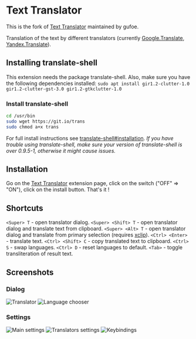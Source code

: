 # Text Translator

This is the fork of [Text Translator](https://extensions.gnome.org/extension/593/text-translator/) maintained by gufoe.

Translation of the text by different translators (currently [Google.Translate](https://translate.google.com), [Yandex.Translate](https://translate.yandex.com/)).

## Installing translate-shell

This extension needs the package translate-shell.
Also, make sure you have the following dependencies installed:
`sudo apt install gir1.2-clutter-1.0 gir1.2-clutter-gst-3.0 gir1.2-gtkclutter-1.0`

### Install translate-shell

```bash
cd /usr/bin
sudo wget https://git.io/trans
sudo chmod a+x trans
```

For full install instructions see [translate-shell#installation](https://github.com/soimort/translate-shell#installation).
*If you have trouble using translate-shell, make sure your version of translate-shell is over 0.9.5-1, otherwise it might cause issues.*

## Installation

Go on the [Text Translator](https://extensions.gnome.org/extension/593/text-translator/) extension page, click on the switch ("OFF" => "ON"), click on the install button. That's it !

## Shortcuts

`<Super> T` - open translator dialog.
`<Super> <Shift> T` - open translator dialog and translate text from clipboard.
`<Super> <Alt> T` - open translator dialog and translate from primary selection (requires [xclip](http://xclip.sourceforge.net/)).
`<Ctrl> <Enter>` - translate text.
`<Ctrl> <Shift> C` - copy translated text to clipboard.
`<Ctrl> S` - swap languages.
`<Ctrl> D` - reset languages to default.
`<Tab>` - toggle transliteration of result text.

## Screenshots

### Dialog

![Translator](/screenshots/1.png)
![Language chooser](/screenshots/3.png)

### Settings

![Main settings](/screenshots/4.png)
![Translators settings](/screenshots/5.png)
![Keybindings](/screenshots/6.png)
